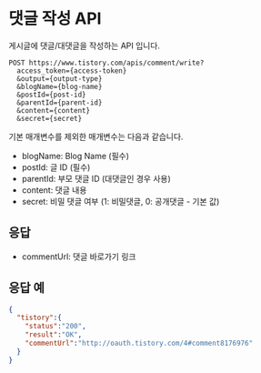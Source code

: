 # 댓글 작성 API

게시글에 댓글/대댓글을 작성하는 API 입니다.

```
POST https://www.tistory.com/apis/comment/write?
  access_token={access-token}
  &output={output-type}
  &blogName={blog-name}
  &postId={post-id}
  &parentId={parent-id}
  &content={content}
  &secret={secret}
```

기본 매개변수를 제외한 매개변수는 다음과 같습니다.

- blogName: Blog Name (필수)
- postId: 글 ID (필수)
- parentId: 부모 댓글 ID (대댓글인 경우 사용)
- content: 댓글 내용
- secret: 비밀 댓글 여부 (1: 비밀댓글, 0: 공개댓글 - 기본 값)

## 응답

- commentUrl: 댓글 바로가기 링크

## 응답 예
```json
{
  "tistory":{
    "status":"200",
    "result":"OK",
    "commentUrl":"http://oauth.tistory.com/4#comment8176976"
  }
}
```
